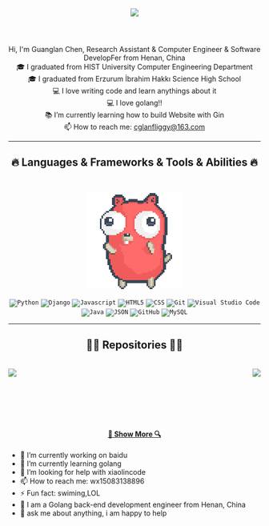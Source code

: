 <!--img align="right" src="https://visitor-badge.laobi.icu/badge?page_id=sFFbLL.sFFbLL"-->

<h1 align="center">
  <a href="https://git.io/typing-svg">
    <img src="https://readme-typing-svg.herokuapp.com/?lines=Hello,+There!+👋;Nice+to+meet+you!&center=true&size=30">
  </a>
</h1>
<br>
<p align="center">
  Hi, I'm Guanglan Chen, Research Assistant & Computer Engineer & Software DevelopFer from Henan, China
  <br>
  🎓 I graduated from HIST University Computer Engineering Department
  <br>
  🎓 I graduated from Erzurum İbrahim Hakkı Science High School
  <br>
  💻 I love writing code and learn anythings about it
  <br>
  💻 I love golang!!
  <br>
  📚 I’m currently learning how to build Website with Gin
  <br>
  📫 How to reach me: <a href="mailto: cglanfliggy@164.com">cglanfliggy@163.com</a>
</p>

<hr>
<h2 align="center">🔥 Languages & Frameworks & Tools & Abilities 🔥</h2>
<br>
<p align="center">
  <code><img src="images/0b84ea07-b1bc-4b65-bd60-d187be0b57ed.gif"></code>
<!--  <code><img src="images/0b84ea07-b1bc-4b65-bd60-d187be0b57ed.gif"></code>-->
</p>
<p align="center">
  <code><img title="Python" height="25" src="images/python-original.svg"></code>
  <code><img title="Django" height="25" src="images/django.png"></code>
  <code><img title="Javascript" height="25" src="images/javascript.svg"></code>
  <code><img title="HTML5" height="25" src="images/html5.svg"></code>
  <code><img title="CSS" height="25" src="images/css.svg"></code>
  <code><img title="Git" height="25" src="images/git-original.svg"></code>
  <code><img title="Visual Studio Code" height="25" src="images/vscode.png"></code>
  <code><img title="Java" height="25" src="images/java-original.svg"></code>
  <code><img title="JSON" height="25" src="images/json.svg"></code>
  <code><img title="GitHub" height="25" src="images/github.svg"></code>
  <code><img title="MySQL" height="25" src="images/mysql.svg"></code>
</p>
<hr>
<h2 align="center">👨‍💻 Repositories 👨‍💻</h2>
<br>
<div width="100%" align="center">
  <a align="left" href="https://github.com/sFFbLL/Goswordv2" title="Goswordv2"><img align="left" height="115" src="https://github-readme-stats.vercel.app/api/pin/?username=sFFbLL&repo=Goswordv2&theme=react&border_color=61dafb&border_radius=10"></a>
  <a align="right" href="https://github.com/sFFbLL/intelligent-hall" title="intelligent-hall"><img align="right" height="115" src="https://github-readme-stats.vercel.app/api/pin/?username=sFFbLL&repo=intelligent-hall&theme=react&border_color=61dafb&border_radius=10"></a>
</div>
</div>
<br><br><br><br><br><br>
<h4 align="center">
  <a href="https://github.com/sFFbLL?tab=repositories" title="Show Repositories">🔎 Show More 🔍</a>
</h4>

- 🔭 I’m currently working on baidu
- 🌱 I’m currently learning golang
- 🤔 I’m looking for help with xiaolincode
- 📫 How to reach me: wx15083138896
- ⚡ Fun fact: swiming,LOL
- 🔭 I am a Golang back-end development engineer from Henan, China
- 💬 ask me about anything, i am happy to help
